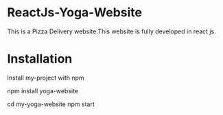 # ReactJs-Yoga-Website
This is a Pizza Delivery website.This website is fully developed in react js.

# Installation
Install my-project with npm

npm install yoga-website 

cd my-yoga-website npm start
